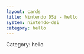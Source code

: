 ```yaml
---
layout: cards
title: Nintendo DSi - hello
system: nintendo-dsi
category: hello
---
```

<div class="alert alert-secondary mb-4"><span class="i18n innerHTML-category">Category: </span><span class="i18n innerHTML-cat-hello">hello</span></div>
